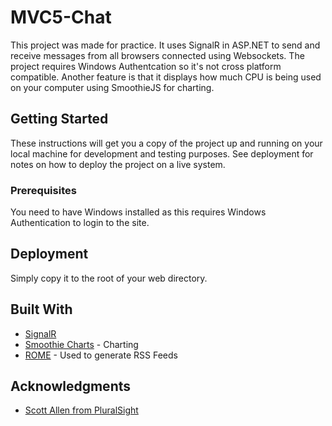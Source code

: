 # MVC5-Chat

This project was made for practice. It uses SignalR in ASP.NET to send and receive messages from all browsers connected using Websockets.
The project requires Windows Authentcation so it's not cross platform compatible. 
Another feature is that it displays how much CPU is being used on your computer using SmoothieJS for charting.

## Getting Started

These instructions will get you a copy of the project up and running on your local machine for development and testing purposes. See deployment for notes on how to deploy the project on a live system.

### Prerequisites

You need to have Windows installed as this requires Windows Authentication to login to the site.

## Deployment

Simply copy it to the root of your web directory.

## Built With

* [SignalR](https://www.asp.net/signalr)
* [Smoothie Charts](http://smoothiecharts.org/) - Charting
* [ROME](https://rometools.github.io/rome/) - Used to generate RSS Feeds

## Acknowledgments

* [Scott Allen from PluralSight](https://app.pluralsight.com/profile/author/scott-allen)
